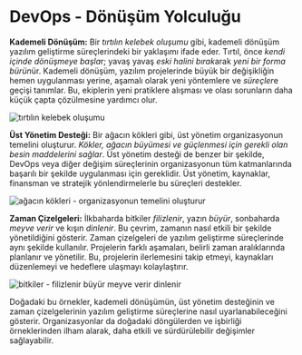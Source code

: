 # DevOps - Dönüşüm Yolculuğu

**Kademeli Dönüşüm:**
Bir *tırtılın kelebek oluşumu* gibi, kademeli dönüşüm yazılım geliştirme süreçlerindeki bir yaklaşımı ifade eder. Tırtıl, önce *kendi içinde dönüşmeye başla*r; yavaş yavaş *eski halini bırak*arak *yeni bir forma bürün*ür. Kademeli dönüşüm, yazılım projelerinde büyük bir değişikliğin hemen uygulanması yerine, aşamalı olarak yeni yöntemlere ve *süreçler*e geçişi tanımlar. Bu, ekiplerin yeni pratiklere alışması ve olası sorunların daha küçük çapta çözülmesine yardımcı olur.

![tırtılın kelebek oluşumu](https://images.immediate.co.uk/production/volatile/sites/4/2021/01/Stages-of-Metamorphosis-8a29455.jpg?quality=90&resize=620,620)

**Üst Yönetim Desteği:**
Bir ağacın kökleri gibi, üst yönetim organizasyonun temelini oluşturur. *Kökler, ağacın büyümesi ve güçlenmesi için gerekli olan besin maddelerini sağlar*. Üst yönetim desteği de benzer bir şekilde, DevOps veya diğer değişim süreçlerinin organizasyonun tüm katmanlarında başarılı bir şekilde uygulanması için gereklidir. Üst yönetim, kaynaklar, finansman ve stratejik yönlendirmelerle bu süreçleri destekler.

![ağacın kökleri - organizasyonun temelini oluşturur](https://res.cloudinary.com/antibex/image/upload/$wpsize_!_cld_full!,w_1920,h_1280,c_scale/v1587743387/tips_for_practice_grow.png)

**Zaman Çizelgeleri:**
İlkbaharda bitkiler *filizlenir*, yazın *büyür*, sonbaharda *meyve verir* ve kışın *dinlenir*. Bu çevrim, zamanın nasıl etkili bir şekilde yönetildiğini gösterir. Zaman çizelgeleri de yazılım geliştirme süreçlerinde aynı şekilde kullanılır. Projelerin farklı aşamaları, belirli zaman aralıklarında planlanır ve yönetilir. Bu, projelerin ilerlemesini takip etmeyi, kaynakları düzenlemeyi ve hedeflere ulaşmayı kolaylaştırır.

![bitkiler - filizlenir büyür meyve verir dinlenir](https://www.louisianafitkids.com/images/farm-to-school/seasonality-wheel/wheel/seasonality-wheel.png)

Doğadaki bu örnekler, kademeli dönüşümün, üst yönetim desteğinin ve zaman çizelgelerinin yazılım geliştirme süreçlerine nasıl uyarlanabileceğini gösterir. Organizasyonlar da doğadaki döngülerden ve işbirliği örneklerinden ilham alarak, daha etkili ve sürdürülebilir değişimler sağlayabilir.
